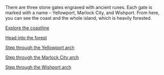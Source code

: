 There are three stone gates engraved with ancient runes. Each
gate is marked with a name – Yellowport, Marlock City, and
Wishport. From here, you can see the coast and the whole
island, which is heavily forested.

[Explore the coastline](128)

[Head into the forest](257)

[Step through the Yellowport arch](8)

[Step through the Marlock City arch](180)

[Step through the Wishport arch](330)
